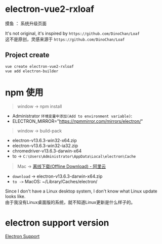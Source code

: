# electron-vue2-rxloaf

摸鱼 ： 系统升级页面

It's not original, it's inspired by `https://github.com/DinoChan/Loaf`<br>
这不是原创，灵感来源于 `https://github.com/DinoChan/Loaf`

## Project create
```sh
vue create electron-vue2-rxloaf
vue add electron-builder
```

# npm 使用

> window  -> npm install
- Administrator `环境变量中添加(Add to environment variable)`:
- ELECTRON_MIRROR="https://npmmirror.com/mirrors/electron/"

> window -> build-pack
- electron-v13.6.3-win32-x64.zip
- electron-v13.6.3-win32-ia32.zip
- chromedriver-v13.6.3-darwin-x64
- to -> `C:\Users\Administrator\AppData\Local\electron\Cache`

> Mac -> [离线下载(Offline Download) - 阿里云](https://gitee.com/link?target=https%3A%2F%2Fnpm.taobao.org%2Fmirrors%2Felectron)
- `download` -> electron-v13.6.3-darwin-x64.zip
- `to ->` MacOS: ~/Library/Caches/electron/


Since I don't have a Linux desktop system, I don't know what Linux update looks like.<br>
由于我没有Linux桌面版的系统，就不知道Linux更新是什么样子的。


# electron support version
[Electron Support](https://www.electronjs.org/docs/latest/tutorial/support#supported-versions)
